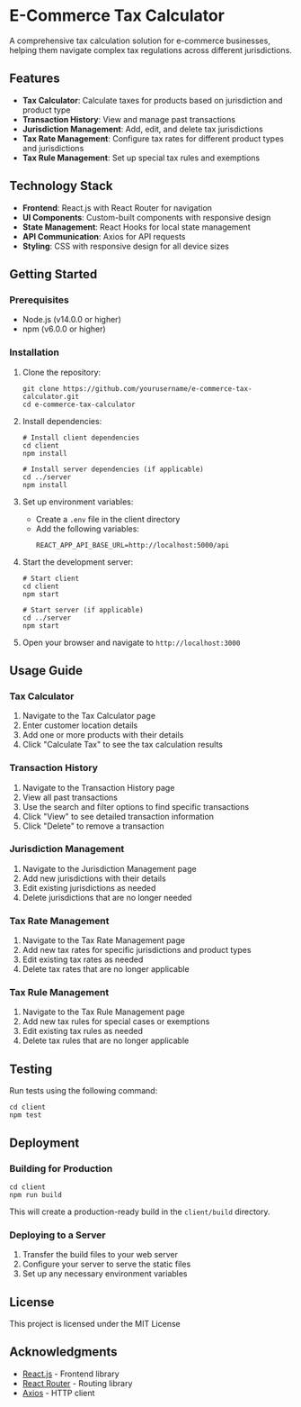 # E-Commerce Tax Calculator

A comprehensive tax calculation solution for e-commerce businesses, helping them navigate complex tax regulations across different jurisdictions.



## Features

- **Tax Calculator**: Calculate taxes for products based on jurisdiction and product type
- **Transaction History**: View and manage past transactions
- **Jurisdiction Management**: Add, edit, and delete tax jurisdictions
- **Tax Rate Management**: Configure tax rates for different product types and jurisdictions
- **Tax Rule Management**: Set up special tax rules and exemptions

## Technology Stack

- **Frontend**: React.js with React Router for navigation
- **UI Components**: Custom-built components with responsive design
- **State Management**: React Hooks for local state management
- **API Communication**: Axios for API requests
- **Styling**: CSS with responsive design for all device sizes

## Getting Started

### Prerequisites

- Node.js (v14.0.0 or higher)
- npm (v6.0.0 or higher)

### Installation

1. Clone the repository:
   ```
   git clone https://github.com/yourusername/e-commerce-tax-calculator.git
   cd e-commerce-tax-calculator
   ```

2. Install dependencies:
   ```
   # Install client dependencies
   cd client
   npm install
   
   # Install server dependencies (if applicable)
   cd ../server
   npm install
   ```

3. Set up environment variables:
   - Create a `.env` file in the client directory
   - Add the following variables:
     ```
     REACT_APP_API_BASE_URL=http://localhost:5000/api
     ```

4. Start the development server:
   ```
   # Start client
   cd client
   npm start
   
   # Start server (if applicable)
   cd ../server
   npm start
   ```

5. Open your browser and navigate to `http://localhost:3000`


## Usage Guide

### Tax Calculator

1. Navigate to the Tax Calculator page
2. Enter customer location details
3. Add one or more products with their details
4. Click "Calculate Tax" to see the tax calculation results

### Transaction History

1. Navigate to the Transaction History page
2. View all past transactions
3. Use the search and filter options to find specific transactions
4. Click "View" to see detailed transaction information
5. Click "Delete" to remove a transaction

### Jurisdiction Management

1. Navigate to the Jurisdiction Management page
2. Add new jurisdictions with their details
3. Edit existing jurisdictions as needed
4. Delete jurisdictions that are no longer needed

### Tax Rate Management

1. Navigate to the Tax Rate Management page
2. Add new tax rates for specific jurisdictions and product types
3. Edit existing tax rates as needed
4. Delete tax rates that are no longer applicable

### Tax Rule Management

1. Navigate to the Tax Rule Management page
2. Add new tax rules for special cases or exemptions
3. Edit existing tax rules as needed
4. Delete tax rules that are no longer applicable



## Testing

Run tests using the following command:
```
cd client
npm test
```

## Deployment

### Building for Production

```
cd client
npm run build
```

This will create a production-ready build in the `client/build` directory.

### Deploying to a Server

1. Transfer the build files to your web server
2. Configure your server to serve the static files
3. Set up any necessary environment variables

## License

This project is licensed under the MIT License

## Acknowledgments

- [React.js](https://reactjs.org/) - Frontend library
- [React Router](https://reactrouter.com/) - Routing library
- [Axios](https://axios-http.com/) - HTTP client